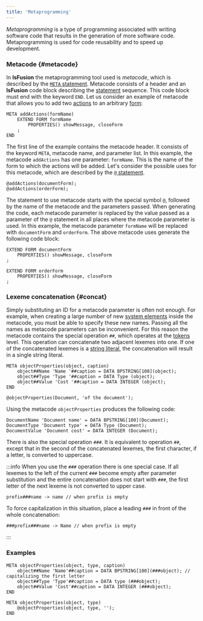 ```yaml
---
title: 'Metaprogramming'
---
```


*Metaprogramming* is a type of programming associated with writing software code that results in the generation of more software code. Metaprogramming is used for code reusability and to speed up development.  

### Metacode {#metacode}

In **lsFusion** the metaprogramming tool used is *metacode*, which is described by the [`META` statement](META_statement.md). Metacode consists of a header and an **lsFusion** code block describing the [statement](Statements.md) sequence. This code block must end with the keyword `END`. Let us consider an example of metacode that allows you to add two [actions](Actions.md) to an arbitrary [form](Forms.md):

```lsf
META addActions(formName)
    EXTEND FORM formName
        PROPERTIES() showMessage, closeForm
    ;
END
```

The first line of the example contains the metacode header. It consists of the keyword `META`, metacode name, and parameter list. In this example, the metacode `addActions` has one parameter: `formName`. This is the name of the form to which the actions will be added. Let's consider the possible uses for this metacode, which are described by the [`@` statement](commat_statement.md). 

```lsf
@addActions(documentForm);
@addActions(orderForm);
```

The statement to use metacode starts with the special symbol `@`, followed by the name of the metacode and the parameters passed. When generating the code, each metacode parameter is replaced by the value passed as a parameter of the `@` statement in all places where the metacode parameter is used. In this example, the metacode parameter `formName` will be replaced with `documentForm` and `orderForm`. The above metacode uses generate the following code block:

```lsf
EXTEND FORM documentForm
    PROPERTIES() showMessage, closeForm
;

EXTEND FORM orderForm
    PROPERTIES() showMessage, closeForm
;
```

### Lexeme concatenation  {#concat}

Simply substituting an ID for a metacode parameter is often not enough. For example, when creating a large number of new [system elements](Element_identification.md) inside the metacode, you must be able to specify these new names. Passing all the names as metacode parameters can be inconvenient. For this reason the metacode contains the special operation `##`, which operates at the [tokens](Tokens.md) level. This operation can concatenate two adjacent lexemes into one. If one of the concatenated lexemes is a [string literal](Literals.md#strliteral), the concatenation will result in a single string literal.

```lsf
META objectProperties(object, caption)
    object##Name 'Name '##caption = DATA BPSTRING[100](object);
    object##Type 'Type '##caption = DATA Type (object);
    object##Value 'Cost '##caption = DATA INTEGER (object);
END

@objectProperties(Document, 'of the document');
```

Using the metacode `objectProperties` produces the following code:

```lsf
DocumentName 'Document name' = DATA BPSTRING[100](Document);
DocumentType 'Document type' = DATA Type (Document);
DocumentValue 'Document cost' = DATA INTEGER (Document);
```

There is also the special operation `###`. It is equivalent to operation `##`, except that in the second of the concatenated lexemes, the first character, if a letter, is converted to uppercase.

:::info
When you use the `###` operation there is one special case. If all lexemes to the left of the current `###` become empty after parameter substitution and the entire concatenation does not start with `###`, the first letter of the next lexeme is not converted to upper case.
```
prefix###name -> name // when prefix is empty
```
To force capitalization in this situation, place a leading `###` in front of the whole concatenation:
```
###prefix###name -> Name // when prefix is empty
```
:::

### Examples

```lsf
META objectProperties(object, type, caption)
    object##Name 'Name'##caption = DATA BPSTRING[100](###object); // capitalizing the first letter
    object##Type 'Type'##caption = DATA type (###object);
    object##Value 'Cost'##caption = DATA INTEGER (###object);
END

META objectProperties(object, type)
    @objectProperties(object, type, '');
END
```
